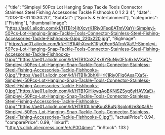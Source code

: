 {
	"title": "Simpleyi 50Pcs Lot Hanging Snap Tackle Tools Connector Stainless Steel Fishing Accessories Tackle Fishhooks 0  1  2  3  4",
	"date": "2018-10-31 10:30:20",
	"SubCat": ["Sports & Entertainment"],
	"categories": ["Fishing"],
	"thumbnailImage": "https://ae01.alicdn.com/kf/HTB1t4jhXcvrK1Rjy0Feq6ATmVXaY/-Simpleyi-50Pcs-Lot-Hanging-Snap-Tackle-Tools-Connector-Stainless-Steel-Fishing-Accessories-Tackle-Fishhooks-0.jpg_220x220.jpg",
	"BigImage": ["https://ae01.alicdn.com/kf/HTB1t4jhXcvrK1Rjy0Feq6ATmVXaY/-Simpleyi-50Pcs-Lot-Hanging-Snap-Tackle-Tools-Connector-Stainless-Steel-Fishing-Accessories-Tackle-Fishhooks-0.jpg","https://ae01.alicdn.com/kf/HTB1CpXZKx9YBuNjy0Ffq6xIsVXaQ/-Simpleyi-50Pcs-Lot-Hanging-Snap-Tackle-Tools-Connector-Stainless-Steel-Fishing-Accessories-Tackle-Fishhooks-0.jpg","https://ae01.alicdn.com/kf/HTB1k3bhXiHrK1Rjy0Flq6AsaFXa5/-Simpleyi-50Pcs-Lot-Hanging-Snap-Tackle-Tools-Connector-Stainless-Steel-Fishing-Accessories-Tackle-Fishhooks-0.jpg","https://ae01.alicdn.com/kf/HTB1GHikwqAoBKNjSZSyq6yHAVXaE/-Simpleyi-50Pcs-Lot-Hanging-Snap-Tackle-Tools-Connector-Stainless-Steel-Fishing-Accessories-Tackle-Fishhooks-0.jpg","https://ae01.alicdn.com/kf/HTB1DLhmKuuSBuNjSsplq6ze8pXaR/-Simpleyi-50Pcs-Lot-Hanging-Snap-Tackle-Tools-Connector-Stainless-Steel-Fishing-Accessories-Tackle-Fishhooks-0.jpg"],
	"actualPrice": 0.94,
	"comparePrice": 0.99,
	"linkurl": "http://s.click.aliexpress.com/e/cP0O4mec",
	"inStock": 133
}
